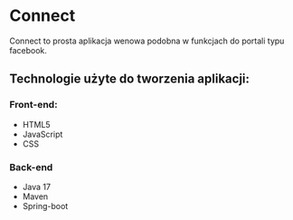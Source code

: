 <h1>Connect</h1>
<p>Connect to prosta aplikacja wenowa podobna w funkcjach do portali typu facebook.</p>
<h2>Technologie użyte do tworzenia aplikacji:</h2>
<h3>Front-end:</h3>
<ul>
  <li>HTML5</li>
  <li>JavaScript</li>
  <li>CSS</li>
</ul>
<h3>Back-end</h3>
<ul>
  <li>Java 17</li>
  <li>Maven</li>
  <li>Spring-boot</li>
</ul>
